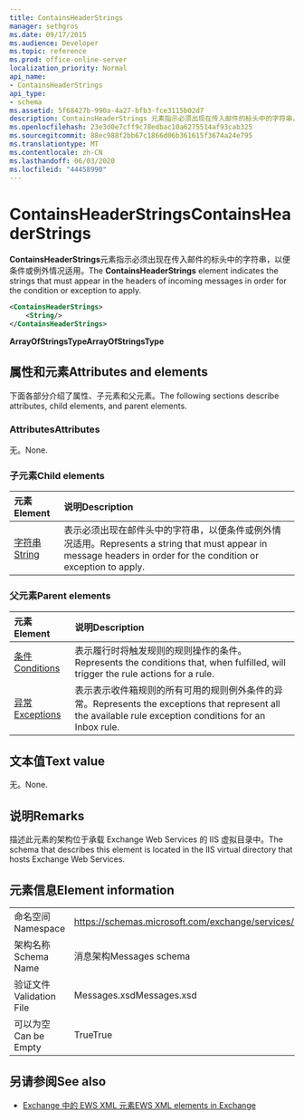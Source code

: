 ```yaml
---
title: ContainsHeaderStrings
manager: sethgros
ms.date: 09/17/2015
ms.audience: Developer
ms.topic: reference
ms.prod: office-online-server
localization_priority: Normal
api_name:
- ContainsHeaderStrings
api_type:
- schema
ms.assetid: 5f68427b-990a-4a27-bfb3-fce3115b02d7
description: ContainsHeaderStrings 元素指示必须出现在传入邮件的标头中的字符串，以便条件或例外情况适用。
ms.openlocfilehash: 23e3d0e7cff9c78edbac10a6275514af93cab325
ms.sourcegitcommit: 88ec988f2bb67c1866d06b361615f3674a24e795
ms.translationtype: MT
ms.contentlocale: zh-CN
ms.lasthandoff: 06/03/2020
ms.locfileid: "44458990"
---
```

# <a name="containsheaderstrings"></a><span data-ttu-id="fc03e-103">ContainsHeaderStrings</span><span class="sxs-lookup"><span data-stu-id="fc03e-103">ContainsHeaderStrings</span></span>

<span data-ttu-id="fc03e-104">**ContainsHeaderStrings**元素指示必须出现在传入邮件的标头中的字符串，以便条件或例外情况适用。</span><span class="sxs-lookup"><span data-stu-id="fc03e-104">The **ContainsHeaderStrings** element indicates the strings that must appear in the headers of incoming messages in order for the condition or exception to apply.</span></span> 
  
```XML
<ContainsHeaderStrings>
    <String/>
</ContainsHeaderStrings>
```

 <span data-ttu-id="fc03e-105">**ArrayOfStringsType**</span><span class="sxs-lookup"><span data-stu-id="fc03e-105">**ArrayOfStringsType**</span></span>
## <a name="attributes-and-elements"></a><span data-ttu-id="fc03e-106">属性和元素</span><span class="sxs-lookup"><span data-stu-id="fc03e-106">Attributes and elements</span></span>

<span data-ttu-id="fc03e-107">下面各部分介绍了属性、子元素和父元素。</span><span class="sxs-lookup"><span data-stu-id="fc03e-107">The following sections describe attributes, child elements, and parent elements.</span></span>
  
### <a name="attributes"></a><span data-ttu-id="fc03e-108">Attributes</span><span class="sxs-lookup"><span data-stu-id="fc03e-108">Attributes</span></span>

<span data-ttu-id="fc03e-109">无。</span><span class="sxs-lookup"><span data-stu-id="fc03e-109">None.</span></span>
  
### <a name="child-elements"></a><span data-ttu-id="fc03e-110">子元素</span><span class="sxs-lookup"><span data-stu-id="fc03e-110">Child elements</span></span>

|<span data-ttu-id="fc03e-111">**元素**</span><span class="sxs-lookup"><span data-stu-id="fc03e-111">**Element**</span></span>|<span data-ttu-id="fc03e-112">**说明**</span><span class="sxs-lookup"><span data-stu-id="fc03e-112">**Description**</span></span>|
|:-----|:-----|
|[<span data-ttu-id="fc03e-113">字符串</span><span class="sxs-lookup"><span data-stu-id="fc03e-113">String</span></span>](string.md) <br/> |<span data-ttu-id="fc03e-114">表示必须出现在邮件头中的字符串，以便条件或例外情况适用。</span><span class="sxs-lookup"><span data-stu-id="fc03e-114">Represents a string that must appear in message headers in order for the condition or exception to apply.</span></span>  <br/> |
   
### <a name="parent-elements"></a><span data-ttu-id="fc03e-115">父元素</span><span class="sxs-lookup"><span data-stu-id="fc03e-115">Parent elements</span></span>

|<span data-ttu-id="fc03e-116">**元素**</span><span class="sxs-lookup"><span data-stu-id="fc03e-116">**Element**</span></span>|<span data-ttu-id="fc03e-117">**说明**</span><span class="sxs-lookup"><span data-stu-id="fc03e-117">**Description**</span></span>|
|:-----|:-----|
|[<span data-ttu-id="fc03e-118">条件</span><span class="sxs-lookup"><span data-stu-id="fc03e-118">Conditions</span></span>](conditions.md) <br/> |<span data-ttu-id="fc03e-119">表示履行时将触发规则的规则操作的条件。</span><span class="sxs-lookup"><span data-stu-id="fc03e-119">Represents the conditions that, when fulfilled, will trigger the rule actions for a rule.</span></span>  <br/> |
|[<span data-ttu-id="fc03e-120">异常</span><span class="sxs-lookup"><span data-stu-id="fc03e-120">Exceptions</span></span>](exceptions.md) <br/> |<span data-ttu-id="fc03e-121">表示表示收件箱规则的所有可用的规则例外条件的异常。</span><span class="sxs-lookup"><span data-stu-id="fc03e-121">Represents the exceptions that represent all the available rule exception conditions for an Inbox rule.</span></span>  <br/> |
   
## <a name="text-value"></a><span data-ttu-id="fc03e-122">文本值</span><span class="sxs-lookup"><span data-stu-id="fc03e-122">Text value</span></span>

<span data-ttu-id="fc03e-123">无。</span><span class="sxs-lookup"><span data-stu-id="fc03e-123">None.</span></span>
  
## <a name="remarks"></a><span data-ttu-id="fc03e-124">说明</span><span class="sxs-lookup"><span data-stu-id="fc03e-124">Remarks</span></span>

<span data-ttu-id="fc03e-125">描述此元素的架构位于承载 Exchange Web Services 的 IIS 虚拟目录中。</span><span class="sxs-lookup"><span data-stu-id="fc03e-125">The schema that describes this element is located in the IIS virtual directory that hosts Exchange Web Services.</span></span>
  
## <a name="element-information"></a><span data-ttu-id="fc03e-126">元素信息</span><span class="sxs-lookup"><span data-stu-id="fc03e-126">Element information</span></span>

|||
|:-----|:-----|
|<span data-ttu-id="fc03e-127">命名空间</span><span class="sxs-lookup"><span data-stu-id="fc03e-127">Namespace</span></span>  <br/> |https://schemas.microsoft.com/exchange/services/2006/messages  <br/> |
|<span data-ttu-id="fc03e-128">架构名称</span><span class="sxs-lookup"><span data-stu-id="fc03e-128">Schema Name</span></span>  <br/> |<span data-ttu-id="fc03e-129">消息架构</span><span class="sxs-lookup"><span data-stu-id="fc03e-129">Messages schema</span></span>  <br/> |
|<span data-ttu-id="fc03e-130">验证文件</span><span class="sxs-lookup"><span data-stu-id="fc03e-130">Validation File</span></span>  <br/> |<span data-ttu-id="fc03e-131">Messages.xsd</span><span class="sxs-lookup"><span data-stu-id="fc03e-131">Messages.xsd</span></span>  <br/> |
|<span data-ttu-id="fc03e-132">可以为空</span><span class="sxs-lookup"><span data-stu-id="fc03e-132">Can be Empty</span></span>  <br/> |<span data-ttu-id="fc03e-133">True</span><span class="sxs-lookup"><span data-stu-id="fc03e-133">True</span></span>  <br/> |
   
## <a name="see-also"></a><span data-ttu-id="fc03e-134">另请参阅</span><span class="sxs-lookup"><span data-stu-id="fc03e-134">See also</span></span>



- [<span data-ttu-id="fc03e-135">Exchange 中的 EWS XML 元素</span><span class="sxs-lookup"><span data-stu-id="fc03e-135">EWS XML elements in Exchange</span></span>](ews-xml-elements-in-exchange.md)

